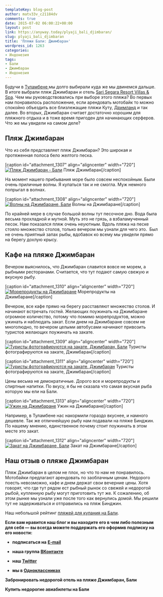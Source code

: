 ```yaml
---
templateKey: blog-post
author: matv33v_c21184dv
comments: true
date: 2015-07-02 06:00:22+00:00
layout: post
link: https://anyway.today/plyaji_bali_djimbaran/
slug: plyaji_bali_djimbaran
title: 'Пляжи Бали: Джимбаран'
wordpress_id: 1263
categories:
- Индонезия
tags:
- Бали
- Джимбаран
- Индонезия
---
```


Будучи в [Туламбене ](http://anyway.today/plyaji_bali_tulamben/)мы долго выбирали куда же мы двинемся дальше. В итоге выбрали пляж Джимбаран и отель [Sari Segara Resort Villas & Spa](http://anyway.today/gde-ostanovitsya-na-djimbarane/). Чем мы руководствовались при выборе этого пляжа? Во первых нам понравилось расположение, если арендовать мотобайк то можно спокойно объездить все близлежащие пляжи Куту, [Дримланд](http://anyway.today/playaji-bali-dreamland/) и так далее. Во вторых, Джимбаран считает достаточно хорошим для пляжного отдыха и в тоже время пригоден для начинающих серферов. Что же мы увидели на самом деле?




<!-- more -->





## Пляж Джимбаран




Что из себя представляет пляж Джимбаран? Это широкая и протяженная полоса бело желтого песка.




[caption id="attachment_1307" align="aligncenter" width="720"][![Пляж Джимбаран - Бали](http://anyway.today/wp-content/uploads/2015/06/MG_9223.jpg)](http://anyway.today/wp-content/uploads/2015/06/MG_9223.jpg) Пляж Джимбаран[/caption]


На момент нашего прибывания море было совсем неспокойным. Были очень приличные волны. Я купаться так и не смогла. Муж немного попрыгал в волнах.




[caption id="attachment_1308" align="aligncenter" width="720"][![Волны на Джимбаране, Бали](http://anyway.today/wp-content/uploads/2015/07/MG_9236.jpg)](http://anyway.today/wp-content/uploads/2015/07/MG_9236.jpg) Волны на Джимбаране[/caption]


По крайней мере в случае большой волны тут песочное дно. Вода была весьма прохладной и мутной. Муть это не грязь, а взбаламученный песок. Нам показался пляж очень неуютным. Вдоль пляжа на песке стояло множество столов, только вечером мы узнали для чего это.  Был не очень приятный запах рыбы, вдобавок ко всему мы увидели прямо на берегу дохлую крысу.





## Кафе на пляже Джимбаран




Вечером выяснилось, что Джимбаран славится вовсе не морем, а рыбными ресторанами. Считается, что тут подают самую свежую и вкусную рыбу.




[caption id="attachment_1310" align="aligncenter" width="720"][![Морепродукты на Джимбаране](http://anyway.today/wp-content/uploads/2015/07/MG_9226.jpg)](http://anyway.today/wp-content/uploads/2015/07/MG_9226.jpg) Морепродукты на Джимбаране[/caption]


Вечером, все кафе прямо на берегу расставляют множество столов. И начинают встречать гостей. Желающих поужинать на Джимбаране огромное количество, потому что помимо морепродуктов, можно ужинать и наблюдать закат. Если днем на Джимбаране совсем не многолюдно, то вечером целыми автобусами начинают привозить  туристов желающих поужинать на закате.




[caption id="attachment_1309" align="aligncenter" width="720"][![Туристы фотографируются на закате, Джимбаран, Бали](http://anyway.today/wp-content/uploads/2015/07/MG_9257.jpg)](http://anyway.today/wp-content/uploads/2015/07/MG_9257.jpg) Туристы фотографируются на закате, Джимбаран[/caption]

[caption id="attachment_1311" align="aligncenter" width="720"][![Туристы фотографируются на закате, Джимбаран](http://anyway.today/wp-content/uploads/2015/07/MG_9254.jpg)](http://anyway.today/wp-content/uploads/2015/07/MG_9254.jpg) Туристы фотографируются на закате, Джимбаран[/caption]


Цены весьма не демократичные. Дорого все и морепродукты и спиртные напитки. По вкусу, я бы не сказала что самая вкусная рыба которую мы ели на Бали.




[caption id="attachment_1313" align="aligncenter" width="720"][![Ужин на Джимбаране](http://anyway.today/wp-content/uploads/2015/07/MG_9329.jpg)](http://anyway.today/wp-content/uploads/2015/07/MG_9329.jpg) Ужин на Джимбаране[/caption]


Например, в Туламбене нас накормили гораздо вкуснее, и намного дешевле. Так же отличнейшую рыбу нам подавали на пляже Бинджин. По нашему мнению, единственное почему стоит поужинать в этом месте это закат.




[caption id="attachment_1312" align="aligncenter" width="720"][![Закат на Джимбаране, Бали](http://anyway.today/wp-content/uploads/2015/07/MG_9228.jpg)](http://anyway.today/wp-content/uploads/2015/07/MG_9228.jpg) Закат на Джимбаране[/caption]


## Наш отзыв о пляже Джимбаран




Пляж Джимбаран в целом не плох, но что то нам не понравилось. Мотобайки предлагают арендовать по заоблачным ценам. Недорого поесть невозможно, кафе и днем держат свои вечерние цены. Хотя говорят, что где тут рядом ест рыбный рынок со свежей и недорогой рыбой, купленную рыбу могут приготовить тут же. К сожалению, об этом рынке мы узнали уже после того как вернулись домой. Мы решили тут не задерживаться и отправились на пляж Бинджин.




Наш небольшой рейтинг [пляжей для купания на Бали](http://anyway.today/plyaji_dlya_kupaniya_na_bali/).


**Если вам нравится наш блог и вы находите его в чем либо полезным для себя — вы всегда можете поддержать его оформив подписку на его новости:**



	
  * **подписаться на** [**E-mail**](https://feedburner.google.com/fb/a/mailverify?uri=Anywaytoday&amp;loc=en_US)

	
  * **наша группа** [**ВКонтакте**](http://vk.com/public90452188)

	
  * **наш [Twitter](https://twitter.com/TodayAnyway)**

	
  * **мы в [Одноклассниках](http://ok.ru/group/54402107244544)**




**Забронировать недорогой отель на пляже Джимбаран, Бали**


**Купить недорогие авиабилеты на Бали**

